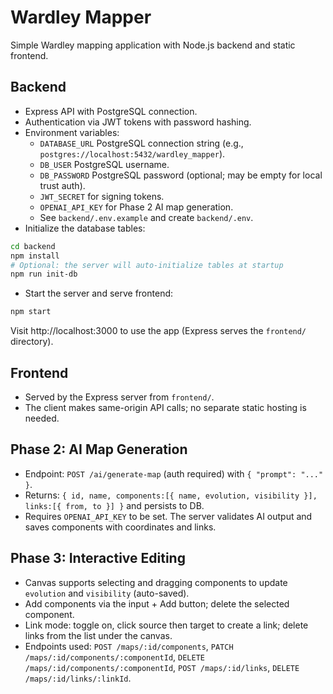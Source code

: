 # Wardley Mapper

Simple Wardley mapping application with Node.js backend and static frontend.

## Backend

- Express API with PostgreSQL connection.
- Authentication via JWT tokens with password hashing.
- Environment variables:
  - `DATABASE_URL` PostgreSQL connection string (e.g., `postgres://localhost:5432/wardley_mapper`).
  - `DB_USER` PostgreSQL username.
  - `DB_PASSWORD` PostgreSQL password (optional; may be empty for local trust auth).
  - `JWT_SECRET` for signing tokens.
  - `OPENAI_API_KEY` for Phase 2 AI map generation.
  - See `backend/.env.example` and create `backend/.env`.
- Initialize the database tables:

```bash
cd backend
npm install
# Optional: the server will auto-initialize tables at startup
npm run init-db
```

- Start the server and serve frontend:

```bash
npm start
```
Visit http://localhost:3000 to use the app (Express serves the `frontend/` directory).

## Frontend

- Served by the Express server from `frontend/`.
- The client makes same-origin API calls; no separate static hosting is needed.

## Phase 2: AI Map Generation
- Endpoint: `POST /ai/generate-map` (auth required) with `{ "prompt": "..." }`.
- Returns: `{ id, name, components:[{ name, evolution, visibility }], links:[{ from, to }] }` and persists to DB.
- Requires `OPENAI_API_KEY` to be set. The server validates AI output and saves components with coordinates and links.

## Phase 3: Interactive Editing
- Canvas supports selecting and dragging components to update `evolution` and `visibility` (auto-saved).
- Add components via the input + Add button; delete the selected component.
- Link mode: toggle on, click source then target to create a link; delete links from the list under the canvas.
- Endpoints used: `POST /maps/:id/components`, `PATCH /maps/:id/components/:componentId`, `DELETE /maps/:id/components/:componentId`, `POST /maps/:id/links`, `DELETE /maps/:id/links/:linkId`.

